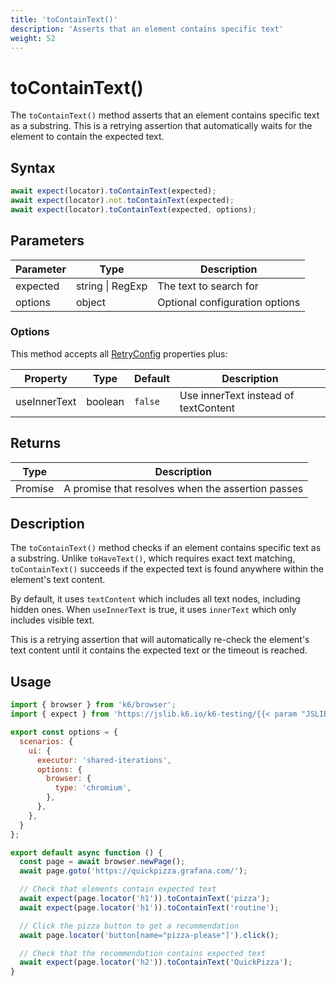 ```yaml
---
title: 'toContainText()'
description: 'Asserts that an element contains specific text'
weight: 52
---
```


# toContainText()

The `toContainText()` method asserts that an element contains specific text as a substring. This is a retrying assertion that automatically waits for the element to contain the expected text.

## Syntax

<!-- eslint-skip -->
<!-- md-k6:skip -->

```javascript
await expect(locator).toContainText(expected);
await expect(locator).not.toContainText(expected);
await expect(locator).toContainText(expected, options);
```

## Parameters

| Parameter | Type             | Description                    |
| --------- | ---------------- | ------------------------------ |
| expected  | string \| RegExp | The text to search for         |
| options   | object           | Optional configuration options |

### Options

This method accepts all [RetryConfig](https://grafana.com/docs/k6/<K6_VERSION>/javascript-api/jslib/testing/retrying-assertions/retryconfig) properties plus:

| Property     | Type    | Default | Description                          |
| ------------ | ------- | ------- | ------------------------------------ |
| useInnerText | boolean | `false` | Use innerText instead of textContent |

## Returns

| Type          | Description                                       |
| ------------- | ------------------------------------------------- |
| Promise<void> | A promise that resolves when the assertion passes |

## Description

The `toContainText()` method checks if an element contains specific text as a substring. Unlike `toHaveText()`, which requires exact text matching, `toContainText()` succeeds if the expected text is found anywhere within the element's text content.

By default, it uses `textContent` which includes all text nodes, including hidden ones. When `useInnerText` is true, it uses `innerText` which only includes visible text.

This is a retrying assertion that will automatically re-check the element's text content until it contains the expected text or the timeout is reached.

## Usage

<!-- md-k6:skip -->

```javascript
import { browser } from 'k6/browser';
import { expect } from 'https://jslib.k6.io/k6-testing/{{< param "JSLIB_TESTING_VERSION" >}}/index.js';

export const options = {
  scenarios: {
    ui: {
      executor: 'shared-iterations',
      options: {
        browser: {
          type: 'chromium',
        },
      },
    },
  }
};

export default async function () {
  const page = await browser.newPage();
  await page.goto('https://quickpizza.grafana.com/');

  // Check that elements contain expected text
  await expect(page.locator('h1')).toContainText('pizza');
  await expect(page.locator('h1')).toContainText('routine');

  // Click the pizza button to get a recommendation
  await page.locator('button[name="pizza-please"]').click();

  // Check that the recommendation contains expected text
  await expect(page.locator('h2')).toContainText('QuickPizza');
}
```

